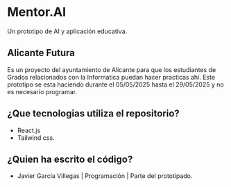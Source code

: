 # Mentor.AI
Un prototipo de AI y aplicación educativa.
## Alicante Futura
Es un proyecto del ayuntamiento de Alicante para que los estudiantes de Grados relacionados con la Informatica puedan hacer practicas ahí.
Este prototipo se esta haciendo durante el 05/05/2025 hasta el 29/05/2025 y no es necesario programar.
## ¿Que tecnologias utiliza el repositorio?
- React.js
- Tailwind css.

## ¿Quien ha escrito el código? 
- Javier García Villegas | Programación | Parte del prototipado.
